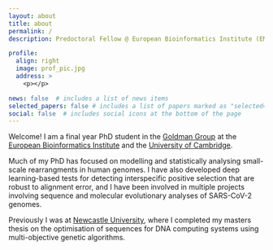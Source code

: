 ```yaml
---
layout: about
title: about
permalink: /
description: Predoctoral Fellow @ European Bioinformatics Institute (EMBL-EBI) <br /> <i class='fa fa-map-marker-alt'></i> Cambridge, United Kingdom

profile:
  align: right
  image: prof_pic.jpg
  address: >
    <p></p>

news: false  # includes a list of news items
selected_papers: false # includes a list of papers marked as "selected={true}"
social: false  # includes social icons at the bottom of the page
---
```



Welcome! I am a final year PhD student in the <a href="https://www.ebi.ac.uk/research/goldman">Goldman Group</a> at the <a href="https://www.ebi.ac.uk/">European Bioinformatics Institute</a> and the <a href="https://www.cam.ac.uk/">University of Cambridge</a>.

Much of my PhD has focused on modelling and statistically analysing small-scale rearrangments in human genomes. I have also developed deep learning-based tests for detecting interspecific positive selection that are robust to alignment error, and I have been involved in multiple projects involving sequence and molecular evolutionary analyses of SARS-CoV-2 genomes.

Previously I was at <a href="https://www.ncl.ac.uk/computing/">Newcastle University</a>, where I completed my masters thesis on the optimisation of sequences for DNA computing systems using multi-objective genetic algorithms.
